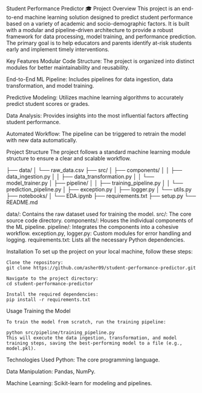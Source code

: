 Student Performance Predictor 🎓
Project Overview
This project is an end-to-end machine learning solution designed to predict student performance based on a variety of academic and socio-demographic factors. It is built with a modular and pipeline-driven architecture to provide a robust framework for data processing, model training, and performance prediction. The primary goal is to help educators and parents identify at-risk students early and implement timely interventions.

Key Features
Modular Code Structure: The project is organized into distinct modules for better maintainability and reusability.

End-to-End ML Pipeline: Includes pipelines for data ingestion, data transformation, and model training.

Predictive Modeling: Utilizes machine learning algorithms to accurately predict student scores or grades.

Data Analysis: Provides insights into the most influential factors affecting student performance.

Automated Workflow: The pipeline can be triggered to retrain the model with new data automatically.

Project Structure
The project follows a standard machine learning module structure to ensure a clear and scalable workflow.

├── data/
│   └── raw_data.csv
├── src/
│   ├── components/
│   │   ├── data_ingestion.py
│   │   ├── data_transformation.py
│   │   └── model_trainer.py
│   ├── pipeline/
│   │   ├── training_pipeline.py
│   │   └── prediction_pipeline.py
│   ├── exception.py
│   ├── logger.py
│   └── utils.py
├── notebooks/
│   └── EDA.ipynb
├── requirements.txt
├── setup.py
└── README.md

data/: Contains the raw dataset used for training the model.
src/: The core source code directory.
components/: Houses the individual components of the ML pipeline.
pipeline/: Integrates the components into a cohesive workflow.
exception.py, logger.py: Custom modules for error handling and logging.
requirements.txt: Lists all the necessary Python dependencies.

Installation
To set up the project on your local machine, follow these steps:
```
Clone the repository:
git clone https://github.com/asher09/student-performance-predictor.git

Navigate to the project directory:
cd student-performance-predictor

Install the required dependencies:
pip install -r requirements.txt
```

Usage
Training the Model
```
To train the model from scratch, run the training pipeline:

python src/pipeline/training_pipeline.py
This will execute the data ingestion, transformation, and model training steps, saving the best-performing model to a file (e.g., model.pkl).
```

Technologies Used
Python: The core programming language.

Data Manipulation: Pandas, NumPy.

Machine Learning: Scikit-learn for modeling and pipelines.
